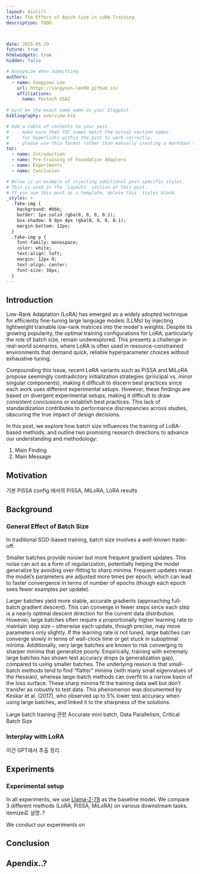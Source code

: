 ```yaml
---
layout: distill
title: The Effect of Batch Size in LoRA Training.
description: TODO.



date: 2025-05-29
future: true
htmlwidgets: true
hidden: false

# Anonymize when submitting
authors:
  - name: Sangyoon Lee
    url: https://sangyoon-lee99.github.io/
    affiliations:
      name: Postech GSAI
 
# must be the exact same name as your blogpost
bibliography: overview.bib  

# Add a table of contents to your post.
#   - make sure that TOC names match the actual section names
#     for hyperlinks within the post to work correctly. 
#   - please use this format rather than manually creating a markdown table of contents.
toc:
  - name: Introduction
  - name: Pre-training of Foundation Adapters
  - name: Experiments
  - name: Conclusion

# Below is an example of injecting additional post-specific styles.
# This is used in the 'Layouts' section of this post.
# If you use this post as a template, delete this _styles block.
_styles: >
  .fake-img {
    background: #bbb;
    border: 1px solid rgba(0, 0, 0, 0.1);
    box-shadow: 0 0px 4px rgba(0, 0, 0, 0.1);
    margin-bottom: 12px;
  }
  .fake-img p {
    font-family: monospace;
    color: white;
    text-align: left;
    margin: 12px 0;
    text-align: center;
    font-size: 16px;
  }
---
```



## Introduction

Low-Rank Adaptation (LoRA) has emerged as a widely adopted technique for efficiently fine-tuning large language models (LLMs) by injecting lightweight trainable low-rank matrices into the model's weights. Despite its growing popularity, the optimal training configurations for LoRA, particularly the role of batch size, remain underexplored. This presents a challenge in real-world scenarios, where LoRA is often used in resource-constrained environments that demand quick, reliable hyperparameter choices without exhaustive tuning.

Compounding this issue, recent LoRA variants such as PiSSA and MiLoRA propose seemingly contradictory initialization strategies (principal vs. minor singular components), making it difficult to discern best practices since each work uses different experimental setups. However, these findings are based on divergent experimental setups, making it difficult to draw consistent conclusions or establish best practices. This lack of standardization contributes to performance discrepancies across studies, obscuring the true impact of design decisions.

In this post, we explore how batch size influences the training of LoRA-based methods, and outline two promising research directions to advance our understanding and methodology:

1. Main Finding
2. Main Message

## Motivation

기본 PiSSA config.에서의 PiSSA, MiLoRA, LoRA results

## Background

### General Effect of Batch Size

In traditional SGD-based training, batch size involves a well-known trade-off:

Smaller batches provide noisier but more frequent gradient updates. This noise can act as a form of regularization, potentially helping the model generalize by avoiding over-fitting to sharp minima. Frequent updates mean the model’s parameters are adjusted more times per epoch, which can lead to faster convergence in terms of number of epochs (though each epoch sees fewer examples per update).

Larger batches yield more stable, accurate gradients (approaching full-batch gradient descent). This can converge in fewer steps since each step is a nearly optimal descent direction for the current data distribution. However, large batches often require a proportionally higher learning rate to maintain step size – otherwise each update, though precise, may move parameters only slightly. If the learning rate is not tuned, large batches can converge slowly in terms of wall-clock time or get stuck in suboptimal minima. Additionally, very large batches are known to risk converging to sharper minima that generalize poorly. Empirically, training with extremely large batches has shown test accuracy drops (a generalization gap), compared to using smaller batches. The underlying reason is that small-batch methods tend to find “flatter” minima (with many small eigenvalues of the Hessian), whereas large-batch methods can overfit to a narrow basin of the loss surface. These sharp minima fit the training data well but don’t transfer as robustly to test data. This phenomenon was documented by Keskar et al. (2017), who observed up to 5% lower test accuracy when using large batches, and linked it to the sharpness of the solutions.

Large batch training 관련
Accurate mini batch, Data Parallelism, Critical Batch Size

### Interplay with LoRA

이건 GPT에서 추출 정리

## Experiments

### Experimental setup 

In all experiments, we use [Llama-2-7B](https://huggingface.co/meta-llama/Llama-2-7b-hf) as the baseline model. We compare 3 different methods (LoRA, PiSSA, MiLoRA) on various downstream tasks.
itemize로 설명..?

We conduct our experiments on 

## Conclusion

## Apendix..?
